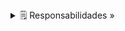 <details>
<summary>🗒 Responsabilidades »</summary>
| ---- |
|  La composición es una asociación fuerte entre una clase compuesta y una clase componente en la que instancias de la clase componente no suelen existir independiente de instancias de la clase compuesta. |

</details>
<br/>
